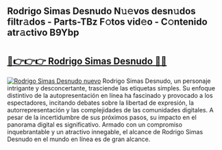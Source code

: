## Rodrigo Simas Desnudo N𝚞𝚎vos desn𝚞dos filtr𝚊dos - Parts-TBz F𝚘tos vid𝚎o - C𝚘ntenido atr𝚊ctivo B9Ybp

# <h2><a href="http://mbbzz26.tromn.icu/?c=Rodrigo+Simas+Desnudo">🔗👉👉👉 Rodrigo Simas Desnudo 🔗🔗</a></h2>

[![Rodrigo Simas Desnudo nuevo](https://i.imgur.com/pEAQMta.gif)](http://mbbzz26.tromn.icu/?c=Rodrigo+Simas+Desnudo)
Rodrigo Simas Desnudo, un personaje intrigante y desconcertante, trasciende las etiquetas simples. Su enfoque distintivo de la autopresentación en línea ha fascinado y provocado a los espectadores, incitando debates sobre la libertad de expresión, la autorrepresentación y las complejidades de las comunidades digitales. A pesar de la incertidumbre de sus próximos pasos, su impacto en el panorama digital es significativo. Armado con un compromiso inquebrantable y un atractivo innegable, el alcance de Rodrigo Simas Desnudo en el mundo en línea es de gran alcance.

